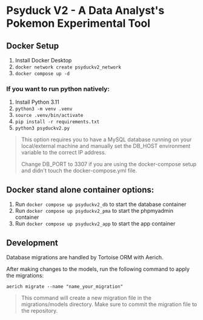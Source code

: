 # Psyduck V2 - A Data Analyst's Pokemon Experimental Tool

## Docker Setup
1. Install Docker Desktop
2. `docker network create psyduckv2_network`
3. `docker compose up -d`

### If you want to run python natively:

1. Install Python 3.11
2. `python3 -m venv .venv`
3. `source .venv/bin/activate`
4. `pip install -r requirements.txt`
5. `python3 psyduckv2.py`

> This option requires you to have a MySQL database running on your local/external machine and manually set the DB_HOST environment variable to the correct IP address.
>
> Change DB_PORT to 3307 if you are using the docker-compose setup and didn't touch the docker-compose.yml file.

## Docker stand alone container options:

1. Run `docker compose up psyduckv2_db` to start the database container
2. Run `docker compose up psyduckv2_pma` to start the phpmyadmin container
3. Run `docker compose up psyduckv2_app` to start the app container

## Development

Database migrations are handled by Tortoise ORM with Aerich.

After making changes to the models, run the following command to apply the migrations:

```aerich migrate --name "name_your_migration"```

> This command will create a new migration file in the migrations/models directory.
> Make sure to commit the migration file to the repository.
